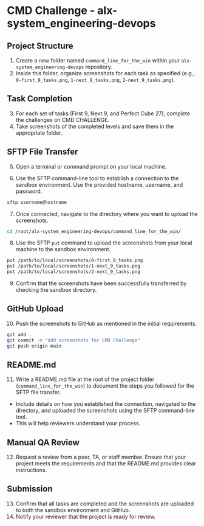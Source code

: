 # CMD Challenge - alx-system_engineering-devops

## Project Structure

1. Create a new folder named `command_line_for_the_win` within your `alx-system_engineering-devops` repository.
2. Inside this folder, organize screenshots for each task as specified (e.g., `0-first_9_tasks.png`, `1-next_9_tasks.png`, `2-next_9_tasks.png`).

## Task Completion

3. For each set of tasks (First 9, Next 9, and Perfect Cube 27), complete the challenges on CMD CHALLENGE.
4. Take screenshots of the completed levels and save them in the appropriate folder.

## SFTP File Transfer

5. Open a terminal or command prompt on your local machine.

6. Use the SFTP command-line tool to establish a connection to the sandbox environment. Use the provided hostname, username, and password.

``` bash
sftp username@hostname

```

7. Once connected, navigate to the directory where you want to upload the screenshots.

``` bash
cd /root/alx-system_engineering-devops/command_line_for_the_win/
```

8. Use the SFTP `put` command to upload the screenshots from your local machine to the sandbox environment.

``` bash
put /path/to/local/screenshots/0-first_9_tasks.png
put /path/to/local/screenshots/1-next_9_tasks.png
put /path/to/local/screenshots/2-next_9_tasks.png
```

9. Confirm that the screenshots have been successfully transferred by checking the sandbox directory.

## GitHub Upload

10. Push the screenshots to GitHub as mentioned in the initial requirements.

 ``` bash
 git add .
 git commit -m "Add screenshots for CMD Challenge"
 git push origin main
 ```

## README.md

11. Write a README.md file at the root of the project folder (`command_line_for_the_win`) to document the steps you followed for the SFTP file transfer.

- Include details on how you established the connection, navigated to the directory, and uploaded the screenshots using the SFTP command-line tool.
- This will help reviewers understand your process.

## Manual QA Review

12. Request a review from a peer, TA, or staff member. Ensure that your project meets the requirements and that the README.md provides clear instructions.

## Submission

13. Confirm that all tasks are completed and the screenshots are uploaded to both the sandbox environment and GitHub.
14. Notify your reviewer that the project is ready for review.

